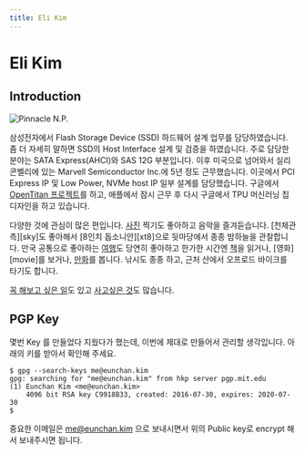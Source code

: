 ```yaml
---
title: Eli Kim
---
```


# Eli Kim

## Introduction

![Pinnacle N.P.](../media/page/eunchan/personal-banner.jpg)

삼성전자에서 Flash Storage Device (SSD) 하드웨어 설계 업무를 담당하였습니다.  좀
더 자세히 말하면 SSD의 Host Interface 설계 및 검증을 하였습니다.  주로 담당한
분야는 SATA Express(AHCI)와 SAS 12G 부분입니다.  이후 미국으로 넘어와서
실리콘벨리에 있는 Marvell Semiconductor Inc.에 5년 정도 근무했습니다.  이곳에서
PCI Express IP 및 Low Power, NVMe host IP 일부 설계를 담당했습니다. 구글에서
[OpenTitan 프로젝트](https://opentitan.org)를 하고, 애플에서 잠시 근무 후 다시
구글에서 TPU 머신러닝 칩 디자인을 하고 있습니다.

다양한 것에 관심이 많은 편입니다. [사진](camera/index.md) 찍기도 좋아하고 음악을
즐겨듣습니다. [천체관측][sky]도 좋아해서 [8인치 돕소니안][xt8]으로 뒷마당에서
종종 밤하늘을 관찰합니다. 만국 공통으로 좋아하는 [여행](../travel/index.md)도
당연히 좋아하고 한가한 시간엔 [책](book.md)을 읽거나, [영화][movie]를 보거나,
[만화](comics.md)를 봅니다. 낚시도 종종 하고, 근처 산에서 오프로드 바이크를
타기도 합니다.

[꼭 해보고 싶은 일](bucketlist.md)도 있고 [사고싶은 것](wishlist.md)도 많습니다.

## PGP Key

몇번 Key 를 만들었다 지웠다가 했는데, 이번에 제대로 만들어서 관리할 생각입니다.
아래의 키를 받아서 확인해 주세요.

    $ gpg --search-keys me@eunchan.kim
    gpg: searching for "me@eunchan.kim" from hkp server pgp.mit.edu
    (1)	Eunchan Kim <me@eunchan.kim>
        4096 bit RSA key C9918B33, created: 2016-07-30, expires: 2020-07-30
    $

중요한 이메일은 [me@eunchan.kim](mailto:me@eunchan.kim) 으로 보내시면서 위의
Public key로 encrypt 해서 보내주시면 됩니다.
